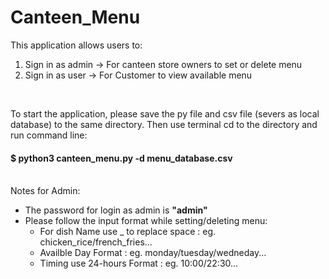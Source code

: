 # Canteen_Menu

 <p>This application allows users to:

  1. Sign in as admin -> For canteen store owners to set or delete menu
  2. Sign in as user -> For Customer to view available menu</p><br>
  
  
To start the application, please save the py file and csv file (severs as local database) to the same directory. 
Then use terminal cd to the directory and run command line:

#### $ python3 canteen_menu.py -d menu_database.csv

<br>Notes for Admin:

  * The password for login as admin is __"admin"__
  * Please follow the input format while setting/deleting menu:
    * For dish Name use _ to replace space : eg. chicken_rice/french_fries...
    * Availble Day Format : eg. monday/tuesday/wedneday...
    * Timing use 24-hours Format : eg. 10:00/22:30...
